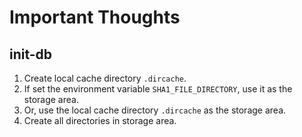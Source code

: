 # Important Thoughts

## init-db
1. Create local cache directory `.dircache`.
2. If set the environment variable `SHA1_FILE_DIRECTORY`, use
it as the storage area.
3. Or, use the local cache directory `.dircache` as the storage area.
4. Create all directories in storage area.
